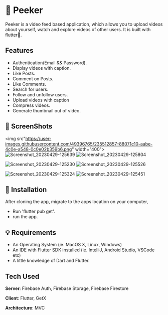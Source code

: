 # 👻 Peeker 

Peeker is a video feed based application, which allows you to upload videos about yourself, watch and explore videos of other users. It is built with flutter💙.

## Features
- Authentication(Email && Password).
- Display videos with caption.
- Like Posts.
- Comment on Posts.
- Like Comments.
- Search for users.
- Follow and unfollow users.
- Upload videos with caption
- Compress videos.
- Generate thumbnail out of video.

## 📸 ScreenShots
<img src"https://user-images.githubusercontent.com/49396765/235512857-88071c10-aabe-4c0e-a548-0c0e02b359b6.png" width="400">
![Screenshot_20230429-125639](https://user-images.githubusercontent.com/49396765/235514065-c8e19531-ba4c-427e-b37f-54ac3e94eb12.png)
![Screenshot_20230429-125804](https://user-images.githubusercontent.com/49396765/235514086-d5720298-0c9d-4cb5-8811-56dccb7d05f1.png)

![Screenshot_20230429-125230](https://user-images.githubusercontent.com/49396765/235512973-04a563fe-12e7-4ef6-9ece-24030197838b.png)
![Screenshot_20230429-125526](https://user-images.githubusercontent.com/49396765/235514043-c951b95f-7897-4d3a-96ae-29f337afadfa.png)

![Screenshot_20230429-125324](https://user-images.githubusercontent.com/49396765/235514007-d0b2757f-ee39-4ff1-9e1f-c79c3adbd7b6.png)
![Screenshot_20230429-125451](https://user-images.githubusercontent.com/49396765/235514029-279bbfef-a1e9-4286-b931-8b5232c44131.png)

## 🚀 Installation
After cloning the app, migrate to the apps location on your computer,
- Run 'flutter pub get'.
- run the app.

## 💡 Requirements
* An Operating System (ie. MacOS X, Linux, Windows)
* An IDE with Flutter SDK installed (ie. IntelliJ, Android Studio, VSCode etc)
* A little knowledge of Dart and Flutter.

## Tech Used
**Server**: Firebase Auth, Firebase Storage, Firebase Firestore

**Client**: Flutter, GetX

**Architecture**: MVC



